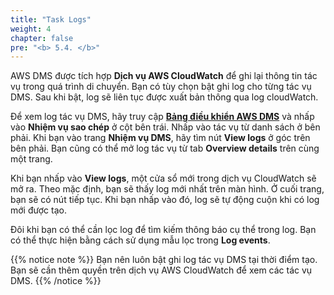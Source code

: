 ```yaml
---
title: "Task Logs"
weight: 4
chapter: false
pre: "<b> 5.4. </b>"
---
```


AWS DMS được tích hợp **Dịch vụ AWS CloudWatch** để ghi lại thông tin tác vụ trong quá trình di chuyển. Bạn có tùy chọn bật ghi log cho từng tác vụ DMS. Sau khi bật, log sẽ liên tục được xuất bản thông qua log cloudWatch.

Để xem log tác vụ DMS, hãy truy cập [**Bảng điều khiển AWS DMS**](https://console.aws.amazon.com/dms/v2/home#/dashboard) và nhấp vào **Nhiệm vụ sao chép** ở cột bên trái. Nhấp vào tác vụ từ danh sách ở bên phải. Khi bạn vào trang **Nhiệm vụ DMS**, hãy tìm nút **View logs** ở góc trên bên phải. Bạn cũng có thể mở log tác vụ từ tab **Overview details** trên cùng một trang.

Khi bạn nhấp vào **View logs**, một cửa sổ mới trong dịch vụ CloudWatch sẽ mở ra. Theo mặc định, bạn sẽ thấy log mới nhất trên màn hình. Ở cuối trang, bạn sẽ có nút tiếp tục. Khi bạn nhấp vào đó, log sẽ tự động cuộn khi có log mới được tạo.

Đôi khi bạn có thể cần lọc log để tìm kiếm thông báo cụ thể trong log. Bạn có thể thực hiện bằng cách sử dụng mẫu lọc trong **Log events**.

{{% notice note %}}
Bạn nên luôn bật ghi log tác vụ DMS tại thời điểm tạo. Bạn sẽ cần thêm quyền trên dịch vụ AWS CloudWatch để xem các tác vụ DMS.
{{% /notice %}}
